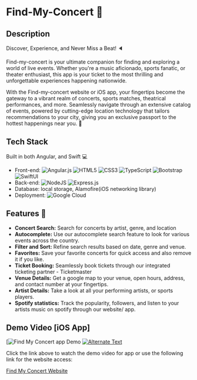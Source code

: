# Find-My-Concert :date:

## Description
Discover, Experience, and Never Miss a Beat! :speaker:

Find-my-concert is your ultimate companion for finding and exploring a world of live events. Whether you're a music aficionado, sports fanatic, or theater enthusiast, this app is your ticket to the most thrilling and unforgettable experiences happening nationwide.

With the Find-my-concert website or iOS app, your fingertips become the gateway to a vibrant realm of concerts, sports matches, theatrical performances, and more. Seamlessly navigate through an extensive catalog of events, powered by cutting-edge location technology that tailors recommendations to your city, giving you an exclusive passport to the hottest happenings near you. :musical_note:

## Tech Stack 
Built in both Angular, and Swift :computer:
- Front-end: ![Angular.js](https://img.shields.io/badge/angular.js-%23E23237.svg?style=for-the-badge&logo=angularjs&logoColor=white) ![HTML5](https://img.shields.io/badge/-HTML5-CC2400?style=for-the-badge&logo=html5&logoColor=white) ![CSS3](https://img.shields.io/badge/-CSS3-E24800?style=for-the-badge&logo=css3) ![TypeScript](https://img.shields.io/badge/-TypeScript-FE7601?style=for-the-badge&logo=typescript) ![Bootstrap](https://img.shields.io/badge/bootstrap-FE9A00?style=for-the-badge&logo=bootstrap&logoColor=white) ![SwiftUI](https://img.shields.io/badge/-swift-FE7601?style=for-the-badge&logo=swift)
- Back-end:  ![NodeJS](https://img.shields.io/badge/node.js-6DA55F?style=for-the-badge&logo=node.js&logoColor=white)  ![Express.js](https://img.shields.io/badge/express.js-%23404d59.svg?style=for-the-badge&logo=express&logoColor=%2361DAFB)
- Database: local storage, Alamofire(iOS networking library)
- Deployment: ![Google Cloud](https://img.shields.io/badge/GoogleCloud-%234285F4.svg?style=for-the-badge&logo=google-cloud&logoColor=white)

## Features :page_with_curl:
- **Concert Search:** Search for concerts by artist, genre, and location
- **Autocomplete:** Use our autocomplete search feature to look for various events across the country.
- **Filter and Sort:** Refine search results based on date, genre and venue.
- **Favorites:** Save your favorite concerts for quick access and also remove it if you like.
- **Ticket Booking:** Seamlessly book tickets through our integrated ticketing partner - Ticketmaster
- **Venue Details:** Get a google map to your venue, open hours, address, and contact number at your fingertips.
- **Artist Details:** Take a look at all your performing artists, or sports players.
- **Spotify statistics:** Track the popularity, followers, and listen to your artists music on spotify through our website/ app.

## Demo Video [iOS App]
[![Find My Concert app Demo](https://drive.google.com/file/d/13G9PY8fi5-VIeK_W8R_YzQI-fmO7vZto/view?usp=share_link)
[![Alternate Text]({image-url})]({https://drive.google.com/file/d/13G9PY8fi5-VIeK_W8R_YzQI-fmO7vZto/view?usp=share_link} "Link Title")

Click the link above to watch the demo video for app or use the following link for the website access: 

[Find My Concert Website](https://angular-app-events.wl.r.appspot.com/search)
